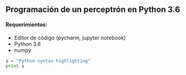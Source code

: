 ## Programación de un perceptrón en Python 3.6
#### Requerimientos:
- Editor de código (pycharm, jupyter notebook)
- Python 3.6
- numpy


```python
s = "Python syntax highlighting"
print s
```
